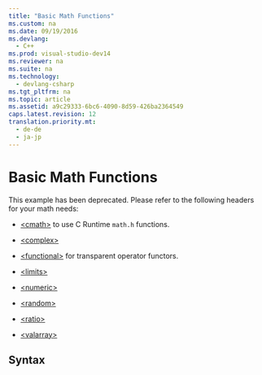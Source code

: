 ```yaml
---
title: "Basic Math Functions"
ms.custom: na
ms.date: 09/19/2016
ms.devlang: 
  - C++
ms.prod: visual-studio-dev14
ms.reviewer: na
ms.suite: na
ms.technology: 
  - devlang-csharp
ms.tgt_pltfrm: na
ms.topic: article
ms.assetid: a9c29333-6bc6-4090-8d59-426ba2364549
caps.latest.revision: 12
translation.priority.mt: 
  - de-de
  - ja-jp
---
```

# Basic Math Functions
This example has been deprecated. Please refer to the following headers for your math needs:  
  
-   [<cmath\>](../vs140/-cmath-.md) to use C Runtime `math.h` functions.  
  
-   [<complex\>](../vs140/-complex-.md)  
  
-   [<functional\>](../vs140/-functional-.md) for transparent operator functors.  
  
-   [<limits\>](../vs140/-limits-.md)  
  
-   [<numeric\>](../vs140/-numeric-.md)  
  
-   [<random\>](../vs140/-random-.md)  
  
-   [<ratio\>](../vs140/-ratio-.md)  
  
-   [<valarray\>](../vs140/-valarray-.md)  
  
## Syntax